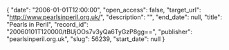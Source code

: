 {
  "date": "2006-01-01T12:00:00", 
  "open_access": false, 
  "target_url": "http://www.pearlsinperil.org.uk/", 
  "description": "", 
  "end_date": null, 
  "title": "Pearls in Peril", 
  "record_id": "20060101T120000/tBUjOOs7v3yQa6TyGzP8gg==", 
  "publisher": "pearlsinperil.org.uk", 
  "slug": 56239, 
  "start_date": null
}


